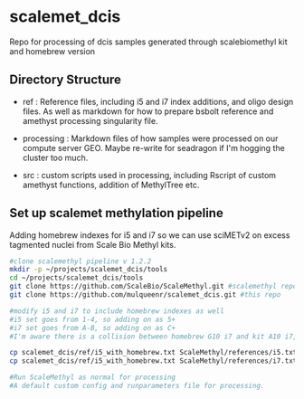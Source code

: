 # scalemet_dcis
 Repo for processing of dcis samples generated through scalebiomethyl kit and homebrew version

## Directory Structure
* ref : Reference files, including i5 and i7 index additions, and oligo design files. As well as markdown for how to prepare bsbolt reference and amethyst processing singularity file.

* processing : Markdown files of how samples were processed on our compute server GEO. Maybe re-write for seadragon if I'm hogging the cluster too much.

* src : custom scripts used in processing, including Rscript of custom amethyst functions, addition of MethylTree etc.

## Set up scalemet methylation pipeline
Adding homebrew indexes for i5 and i7 so we can use sciMETv2 on excess tagmented nuclei from Scale Bio Methyl kits.

```bash
#clone scalemethyl pipeline v 1.2.2
mkdir -p ~/projects/scalemet_dcis/tools
cd ~/projects/scalemet_dcis/tools
git clone https://github.com/ScaleBio/ScaleMethyl.git #scalemethyl repo
git clone https://github.com/mulqueenr/scalemet_dcis.git #this repo

#modify i5 and i7 to include homebrew indexes as well
#i5 set goes from 1-4, so adding on as 5+
#i7 set goes from A-B, so adding on as C+
#I'm aware there is a collision between homebrew G10 i7 and kit A10 i7, but my plan is to run them on separate flow cells anyway.

cp scalemet_dcis/ref/i5_with_homebrew.txt ScaleMethyl/references/i5.txt
cp scalemet_dcis/ref/i5_with_homebrew.txt ScaleMethyl/references/i7.txt

#Run ScaleMethyl as normal for processing
#A default custom config and runparameters file for processing.
```